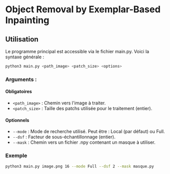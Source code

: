 # Object Removal by Exemplar-Based Inpainting

## Utilisation
Le programme principal est accessible via le fichier main.py. Voici la syntaxe générale :

```bash
python3 main.py <path_image> <patch_size> <options>
```
### Arguments :
#### Obligatoires
- ```<path_image>``` : Chemin vers l'image à traiter.
- ```<patch_size>``` : Taille des patchs utilisée pour le traitement (entier).

#### Optionnels
- ```--mode``` : Mode de recherche utilisé. Peut être : Local (par défaut) ou Full.
- ```--dsf``` : Facteur de sous-échantillonnage (entier).
- ```--mask``` : Chemin vers un fichier .npy contenant un masque à utiliser.


### Exemple
```bash
python3 main.py image.png 16 --mode Full --dsf 2 --mask masque.py
```

